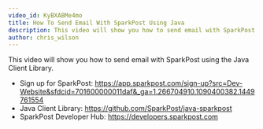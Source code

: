 ```yaml
---
video_id: KyBXABMe4mo
title: How To Send Email With SparkPost Using Java 
description: This video will show you how to send email with SparkPost using the Java Client Library.
author: chris_wilson
---
```

This video will show you how to send email with SparkPost using the Java Client Library.

- Sign up for SparkPost: <https://app.sparkpost.com/sign-up?src=Dev-Website&sfdcid=701600000011daf&_ga=1.266704910.1090400382.1449761554>
- Java Client Library: <https://github.com/SparkPost/java-sparkpost>
- SparkPost Developer Hub: <https://developers.sparkpost.com>

